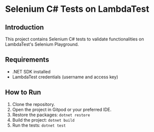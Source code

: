 # Selenium C# Tests on LambdaTest

## Introduction
This project contains Selenium C# tests to validate functionalities on LambdaTest's Selenium Playground.

## Requirements
- .NET SDK installed
- LambdaTest credentials (username and access key)

## How to Run
1. Clone the repository.
2. Open the project in Gitpod or your preferred IDE.
3. Restore the packages: `dotnet restore`
4. Build the project: `dotnet build`
5. Run the tests: `dotnet test`

